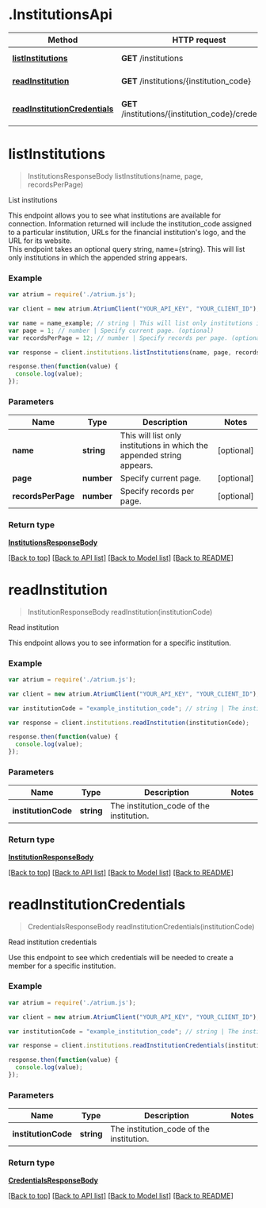 # .InstitutionsApi

Method | HTTP request | Description
------------- | ------------- | -------------
[**listInstitutions**](InstitutionsApi.md#listInstitutions) | **GET** /institutions | List institutions
[**readInstitution**](InstitutionsApi.md#readInstitution) | **GET** /institutions/{institution_code} | Read institution
[**readInstitutionCredentials**](InstitutionsApi.md#readInstitutionCredentials) | **GET** /institutions/{institution_code}/credentials | Read institution credentials


# **listInstitutions**
> InstitutionsResponseBody listInstitutions(name, page, recordsPerPage)

List institutions

This endpoint allows you to see what institutions are available for connection. Information returned will include the institution_code assigned to a particular institution, URLs for the financial institution's logo, and the URL for its website.<br> This endpoint takes an optional query string, name={string}. This will list only institutions in which the appended string appears. 

### Example
```javascript
var atrium = require('./atrium.js');

var client = new atrium.AtriumClient("YOUR_API_KEY", "YOUR_CLIENT_ID");

var name = name_example; // string | This will list only institutions in which the appended string appears. (optional)
var page = 1; // number | Specify current page. (optional)
var recordsPerPage = 12; // number | Specify records per page. (optional)

var response = client.institutions.listInstitutions(name, page, recordsPerPage);

response.then(function(value) {
  console.log(value);
});
```

### Parameters

Name | Type | Description  | Notes
------------- | ------------- | ------------- | -------------
 **name** | **string**| This will list only institutions in which the appended string appears. | [optional] 
 **page** | **number**| Specify current page. | [optional] 
 **recordsPerPage** | **number**| Specify records per page. | [optional] 

### Return type

[**InstitutionsResponseBody**](InstitutionsResponseBody.md)

[[Back to top]](#) [[Back to API list]](../README.md#documentation-for-api-endpoints) [[Back to Model list]](../README.md#documentation-for-models) [[Back to README]](../README.md)

# **readInstitution**
> InstitutionResponseBody readInstitution(institutionCode)

Read institution

This endpoint allows you to see information for a specific institution.

### Example
```javascript
var atrium = require('./atrium.js');

var client = new atrium.AtriumClient("YOUR_API_KEY", "YOUR_CLIENT_ID");

var institutionCode = "example_institution_code"; // string | The institution_code of the institution.

var response = client.institutions.readInstitution(institutionCode);

response.then(function(value) {
  console.log(value);
});
```

### Parameters

Name | Type | Description  | Notes
------------- | ------------- | ------------- | -------------
 **institutionCode** | **string**| The institution_code of the institution. | 

### Return type

[**InstitutionResponseBody**](InstitutionResponseBody.md)

[[Back to top]](#) [[Back to API list]](../README.md#documentation-for-api-endpoints) [[Back to Model list]](../README.md#documentation-for-models) [[Back to README]](../README.md)

# **readInstitutionCredentials**
> CredentialsResponseBody readInstitutionCredentials(institutionCode)

Read institution credentials

Use this endpoint to see which credentials will be needed to create a member for a specific institution.

### Example
```javascript
var atrium = require('./atrium.js');

var client = new atrium.AtriumClient("YOUR_API_KEY", "YOUR_CLIENT_ID");

var institutionCode = "example_institution_code"; // string | The institution_code of the institution.

var response = client.institutions.readInstitutionCredentials(institutionCode);

response.then(function(value) {
  console.log(value);
});
```

### Parameters

Name | Type | Description  | Notes
------------- | ------------- | ------------- | -------------
 **institutionCode** | **string**| The institution_code of the institution. | 

### Return type

[**CredentialsResponseBody**](CredentialsResponseBody.md)

[[Back to top]](#) [[Back to API list]](../README.md#documentation-for-api-endpoints) [[Back to Model list]](../README.md#documentation-for-models) [[Back to README]](../README.md)

